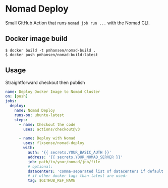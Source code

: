 # Nomad Deploy

Small GitHub Action that runs `nomad job run ...` with the Nomad CLI.

## Docker image build

```shell
$ docker build -t pmhansen/nomad-build .
$ docker push pmhansen/nomad-build:latest
```

## Usage

Straightforward checkout then publish

```yaml
name: Deploy Docker Image to Nomad Cluster
on: [push]
jobs:
  deploy:
    name: Nomad Deploy
    runs-on: ubuntu-latest
    steps:
      - name: Checkout the code
        uses: actions/checkout@v3

      - name: Deploy with Nomad
        uses: flxsense/nomad-deploy
        with:
          auth: '{{ secrets.YOUR_BASIC_AUTH }}'
          address: '{{ secrets.YOUR_NOMAD_SERVER }}'
          job: path/to/your/nomad/job/file
          # optional:
          datacenters: 'comma-separated list of datacenters if default in job-file are not used'
          # if other docker tags than latest are used:
          tag: $GITHUB_REF_NAME
```
